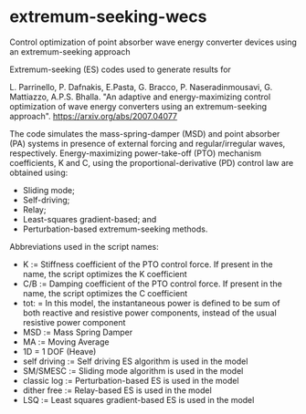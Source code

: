 # extremum-seeking-wecs
Control optimization of point absorber wave energy converter devices using an extremum-seeking approach

Extremum-seeking (ES) codes used to generate results for

L. Parrinello, P. Dafnakis, E.Pasta, G. Bracco, P. Naseradinmousavi, G. Mattiazzo, A.P.S. Bhalla. "An adaptive and energy-maximizing control optimization of wave energy converters using an extremum-seeking approach". https://arxiv.org/abs/2007.04077 

The code simulates the mass-spring-damper (MSD) and point absorber (PA) systems in presence of external forcing and regular/irregular waves, respectively. Energy-maximizing power-take-off (PTO) mechanism coefficients, K and C, using the proportional-derivative (PD) control law are obtained using:

- Sliding mode;
- Self-driving;
- Relay;
- Least-squares gradient-based; and 
- Perturbation-based extremum-seeking methods.


Abbreviations used in the script names:

- K := Stiffness coefficient of the PTO control force. If present in the name, the script optimizes the K coefficient
- C/B := Damping coefficient of the PTO control force. If present in the name, the script optimizes the C coefficient
- tot: = In this model, the instantaneous power is defined to be sum of both reactive and resistive power components, instead of the usual resistive power component 
- MSD := Mass Spring Damper
- MA := Moving Average
- 1D = 1 DOF (Heave)
- self driving := Self driving ES algorithm is used in the model
- SM/SMESC := Sliding mode algorithm is used in the model
- classic log := Perturbation-based ES is used in the model
- dither free := Relay-based ES is used in the model
- LSQ := Least squares gradient-based ES is used in the model
